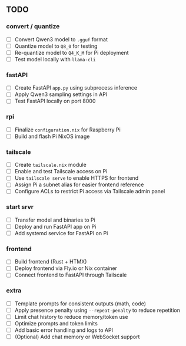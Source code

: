 ## TODO

### convert / quantize
- [ ] Convert Qwen3 model to `.gguf` format
- [ ] Quantize model to `Q8_0` for testing
- [ ] Re-quantize model to `Q4_K_M` for Pi deployment
- [ ] Test model locally with `llama-cli`

### fastAPI
- [ ] Create FastAPI `app.py` using subprocess inference
- [ ] Apply Qwen3 sampling settings in API
- [ ] Test FastAPI locally on port 8000

### rpi
- [ ] Finalize `configuration.nix` for Raspberry Pi
- [ ] Build and flash Pi NixOS image

### tailscale
- [ ] Create `tailscale.nix` module
- [ ] Enable and test Tailscale access on Pi
- [ ] Use `tailscale serve` to enable HTTPS for frontend
- [ ] Assign Pi a subnet alias for easier frontend reference
- [ ] Configure ACLs to restrict Pi access via Tailscale admin panel

### start srvr
- [ ] Transfer model and binaries to Pi
- [ ] Deploy and run FastAPI app on Pi
- [ ] Add systemd service for FastAPI on Pi

### frontend
- [ ] Build frontend (Rust + HTMX)
- [ ] Deploy frontend via Fly.io or Nix container
- [ ] Connect frontend to FastAPI through Tailscale

### extra
- [ ] Template prompts for consistent outputs (math, code)
- [ ] Apply presence penalty using `--repeat-penalty` to reduce repetition
- [ ] Limit chat history to reduce memory/token use
- [ ] Optimize prompts and token limits
- [ ] Add basic error handling and logs to API
- [ ] (Optional) Add chat memory or WebSocket support
